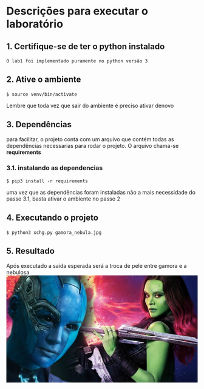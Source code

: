 # Descrições para executar o laboratório

## 1. Certifique-se de ter o python instalado
    O lab1 foi implementado puramente no python versão 3

## 2. Ative o ambiente
```
$ source venv/bin/activate
```

Lembre que toda vez que sair do ambiente é preciso ativar denovo

## 3. Dependências
para facilitar, o projeto conta com um arquivo que contém todas as
dependências necessarias para rodar o projeto. O arquivo chama-se
__requirements__
### 3.1. instalando as dependencias
```
$ pip3 install -r requirements
```
uma vez que as dependências foram instaladas não a mais necessidade do passo 3.1, basta ativar o ambiente no passo 2
## 4. Executando o projeto
```
$ python3 xchg.py gamora_nebula.jpg
```
## 5. Resultado
Após executado a saida esperada será a troca de pele entre gamora e a nebulosa
![resultado](gamora_nebula.jpg)
